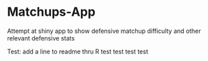 # Matchups-App
Attempt at shiny app to show defensive matchup difficulty and other relevant defensive stats

Test: add a line to readme thru R test test test test
